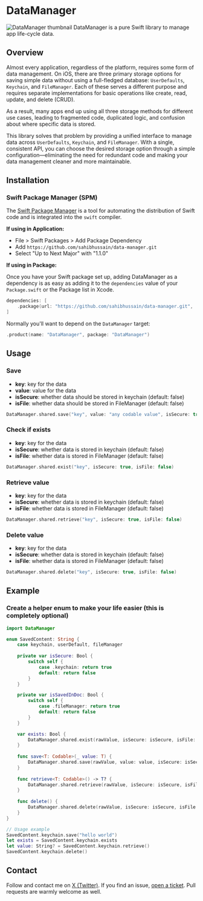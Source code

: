 # DataManager

![DataManager thumbnail](https://user-gen-media-assets.s3.amazonaws.com/gpt4o_images/646909f5-97bb-47a6-b949-afa5a8d2dd48.png)
DataManager is a pure Swift library to manage app life-cycle data.

## Overview

Almost every application, regardless of the platform, requires some form of data management. On iOS, there are three primary storage options for saving simple data without using a full-fledged database: `UserDefaults`, `Keychain`, and `FileManager`. Each of these serves a different purpose and requires separate implementations for basic operations like create, read, update, and delete (CRUD).

As a result, many apps end up using all three storage methods for different use cases, leading to fragmented code, duplicated logic, and confusion about where specific data is stored.

This library solves that problem by providing a unified interface to manage data across `UserDefaults`, `Keychain`, and `FileManager`. With a single, consistent API, you can choose the desired storage option through a simple configuration—eliminating the need for redundant code and making your data management cleaner and more maintainable.

## Installation

### Swift Package Manager (SPM)

The [Swift Package Manager](https://swift.org/package-manager/) is a tool for automating the distribution of Swift code and is integrated into the `swift` compiler.

**If using in Application:**

- File > Swift Packages > Add Package Dependency
- Add `https://github.com/sahibhussain/data-manager.git`
- Select "Up to Next Major" with "1.1.0"

**If using in Package:**

Once you have your Swift package set up, adding DataManager as a dependency is as easy as adding it to the `dependencies` value of your `Package.swift` or the Package list in Xcode.

```swift
dependencies: [
    .package(url: "https://github.com/sahibhussain/data-manager.git", .upToNextMajor(from: "1.1.0"))
]
```

Normally you'll want to depend on the `DataManager` target:

```swift
.product(name: "DataManager", package: "DataManager")
```

## Usage

### Save

- **key**: key for the data
- **value**: value for the data
- **isSecure**: whether data should be stored in keychain (default: false)
- **isFile**: whether data should be stored in FileManager (default: false)

```swift
DataManager.shared.save("key", value: "any codable value", isSecure: true, isFile: false)
```

### Check if exists

- **key**: key for the data
- **isSecure**: whether data is stored in keychain (default: false)
- **isFile**: whether data is stored in FileManager (default: false)

```swift
DataManager.shared.exist("key", isSecure: true, isFile: false)
```

### Retrieve value

- **key**: key for the data
- **isSecure**: whether data is stored in keychain (default: false)
- **isFile**: whether data is stored in FileManager (default: false)

```swift
DataManager.shared.retrieve("key", isSecure: true, isFile: false) 
```

### Delete value

- **key**: key for the data
- **isSecure**: whether data is stored in keychain (default: false)
- **isFile**: whether data is stored in FileManager (default: false)

```swift
DataManager.shared.delete("key", isSecure: true, isFile: false) 
```

## Example

### Create a helper enum to make your life easier (this is completely optional)

```swift
import DataManager

enum SavedContent: String { 
    case keychain, userDefault, fileManager
    
    private var isSecure: Bool {
        switch self {  
            case .keychain: return true  
            default: return false
        }
    } 

    private var isSavedInDoc: Bool {  
        switch self {  
            case .fileManager: return true
            default: return false  
        }  
    } 

    var exists: Bool { 
        DataManager.shared.exist(rawValue, isSecure: isSecure, isFile: isSavedInDoc) 
    } 
    
    func save<T: Codable>(_ value: T) { 
        DataManager.shared.save(rawValue, value: value, isSecure: isSecure, isFile: isSavedInDoc) 
    }  
    
    func retrieve<T: Codable>() -> T? { 
        DataManager.shared.retrieve(rawValue, isSecure: isSecure, isFile: isSavedInDoc) 
    }
          
    func delete() {  
        DataManager.shared.delete(rawValue, isSecure: isSecure, isFile: isSavedInDoc) 
    }
}

// Usage example
SavedContent.keychain.save("hello world")
let exists = SavedContent.keychain.exists
let value: String? = SavedContent.keychain.retrieve()
SavedContent.keychain.delete()
```

## Contact

Follow and contact me on [X (Twitter)](https://x.com/Sahib_hussain0). If you find an issue, [open a ticket](https://github.com/sahibhussain/data-manager/issues/new). Pull requests are warmly welcome as well.